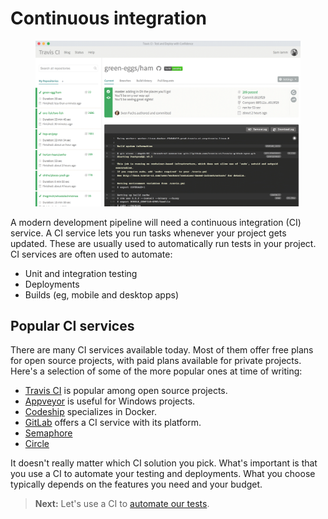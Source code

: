 # Continuous integration

<figure class='-s60 -shadow'>
<img src='../images/travis-ci-example.png' alt='Travis CI screenshot'>
</figure>

A modern development pipeline will need a continuous integration (CI) service. A CI service lets you run tasks whenever your project gets updated. These are usually used to automatically run tests in your project. CI services are often used to automate:

- Unit and integration testing
- Deployments
- Builds (eg, mobile and desktop apps)

## Popular CI services

There are many CI services available today. Most of them offer free plans for open source projects, with paid plans available for private projects. Here's a selection of some of the more popular ones at time of writing:

- [Travis CI](https://travis-ci.org/) is popular among open source projects.
- [Appveyor](https://www.appveyor.com/) is useful for Windows projects.
- [Codeship](https://codeship.com/) specializes in Docker.
- [GitLab](https://about.gitlab.com/gitlab-ci/) offers a CI service with its platform.
- [Semaphore](http://semaphoreci.com/)
- [Circle](http://circleci.com/)

It doesn't really matter which CI solution you pick. What's important is that you use a CI to automate your testing and deployments. What you choose typically depends on the features you need and your budget.

> **Next:** Let's use a CI to [automate our tests](testing.md).
